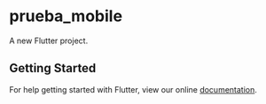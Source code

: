 # prueba_mobile

A new Flutter project.

## Getting Started

For help getting started with Flutter, view our online
[documentation](https://flutter.io/).
